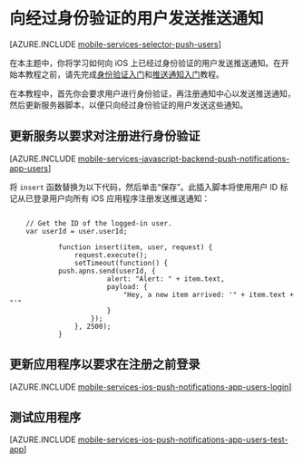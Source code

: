 <properties
	pageTitle="向 iOS 中经过身份验证的用户发送推送通知（JavaScript 后端）"
	description="了解如何向特定用户发送推送通知"
	services="mobile-services,notification-hubs"
	documentationCenter="ios"
	authors="krisragh"
	manager="dwrede"
	editor=""/>


<tags
	ms.service="mobile-services"
	ms.date="10/01/2015"
	wacn.date="11/27/2015"/>

#  向经过身份验证的用户发送推送通知

[AZURE.INCLUDE [mobile-services-selector-push-users](../includes/mobile-services-selector-push-users.md)]

在本主题中，你将学习如何向 iOS 上已经过身份验证的用户发送推送通知。在开始本教程之前，请先完成[身份验证入门]和[推送通知入门]教程。

在本教程中，首先你会要求用户进行身份验证，再注册通知中心以发送推送通知，然后更新服务器脚本，以便只向经过身份验证的用户发送这些通知。


## <a name="register"></a>更新服务以要求对注册进行身份验证

[AZURE.INCLUDE [mobile-services-javascript-backend-push-notifications-app-users](../includes/mobile-services-javascript-backend-push-notifications-app-users.md)]

将 `insert` 函数替换为以下代码，然后单击“保存”。此插入脚本将使用用户 ID 标记从已登录用户向所有 iOS 应用程序注册发送推送通知：

```

	// Get the ID of the logged-in user.
	var userId = user.userId; 
	
	        function insert(item, user, request) {
	            request.execute();
	            setTimeout(function() {
	        push.apns.send(userId, {
	                    alert: "Alert: " + item.text,
	                    payload: {
	                        "Hey, a new item arrived: '" + item.text + "'"
	                    }
	                });
	            }, 2500);
	        }
```

## <a name="update-app"></a>更新应用程序以要求在注册之前登录

[AZURE.INCLUDE [mobile-services-ios-push-notifications-app-users-login](../includes/mobile-services-ios-push-notifications-app-users-login.md)]

## <a name="test"></a>测试应用程序

[AZURE.INCLUDE [mobile-services-ios-push-notifications-app-users-test-app](../includes/mobile-services-ios-push-notifications-app-users-test-app.md)]



<!-- Anchors. -->

[Updating the service to require authentication for registration]: #register
[Updating the app to log in before registration]: #update-app
[Testing the app]: #test
[Next Steps]: #next-steps


<!-- URLs. -->
[身份验证入门]: /documentation/articles/mobile-services-ios-get-started-users
[推送通知入门]: /documentation/articles/mobile-services-javascript-backend-ios-get-started-push

[Azure 门户]: https://manage.windowsazure.cn/
[Mobile Services .NET How-to Conceptual Reference]: /documentation/articles/mobile-services-ios-how-to-use-client-library

<!---HONumber=82-->